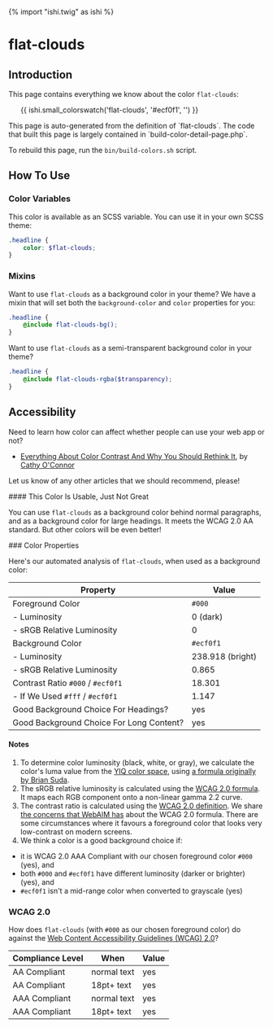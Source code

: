 {% import "ishi.twig" as ishi %}
# flat-clouds

## Introduction

This page contains everything we know about the color `flat-clouds`:

<div class="grid">
    <div class="cell">
        <div class="swatch">
            <ul>
                {{ ishi.small_colorswatch('flat-clouds', '#ecf0f1', '') }}
            </ul>
        </div>
    </div>
</div>

<div class="callout attention" markdown="1">
This page is auto-generated from the definition of `flat-clouds`. The code that built this page is largely contained in `build-color-detail-page.php`.

To rebuild this page, run the `bin/build-colors.sh` script.
</div>

## How To Use

### Color Variables

This color is available as an SCSS variable. You can use it in your own SCSS theme:

```scss
.headline {
    color: $flat-clouds;
}
```

### Mixins

Want to use `flat-clouds` as a background color in your theme? We have a mixin that will set both the `background-color` and `color` properties for you:

```scss
.headline {
    @include flat-clouds-bg();
}
```

Want to use `flat-clouds` as a semi-transparent background color in your theme?

```scss
.headline {
    @include flat-clouds-rgba($transparency);
}
```

## Accessibility

Need to learn how color can affect whether people can use your web app or not?

* [Everything About Color Contrast And Why You Should Rethink It](https://www.smashingmagazine.com/2014/10/color-contrast-tips-and-tools-for-accessibility/), by [Cathy O'Connor](http://www.twitter.com/cagocon)

Let us know of any other articles that we should recommend, please!
<div class="callout warning" markdown="1">
#### This Color Is Usable, Just Not Great

You can use `flat-clouds` as a background color behind normal paragraphs, and as a background color for large headings. It meets the WCAG 2.0 AA standard. But other colors will be even better!
</div>
### Color Properties

Here's our automated analysis of `flat-clouds`, when used as a background color:

Property | Value
---------|------
Foreground Color | `#000`
- Luminosity | 0 (dark)
- sRGB Relative Luminosity | 0
Background Color | `#ecf0f1`
- Luminosity | 238.918 (bright)
- sRGB Relative Luminosity | 0.865
Contrast Ratio `#000` / `#ecf0f1` | 18.301
- If We Used `#fff` / `#ecf0f1` | 1.147
Good Background Choice For Headings? | yes
Good Background Choice For Long Content? | yes

#### Notes

1. To determine color luminosity (black, white, or gray), we calculate the color's luma value from the [YIQ color space](https://en.wikipedia.org/wiki/YIQ), using [a formula originally by Brian Suda](https://24ways.org/2010/calculating-color-contrast/).
1. The sRGB relative luminosity is calculated using the [WCAG 2.0 formula](https://www.w3.org/TR/WCAG20/#relativeluminancedef). It maps each RGB component onto a non-linear gamma 2.2 curve.
1. The contrast ratio is calculated using the [WCAG 2.0 definition](https://www.w3.org/TR/2008/REC-WCAG20-20081211/#contrast-ratiodef). We share [the concerns that WebAIM has](http://webaim.org/blog/wcag-2-1-feedback/) about the WCAG 2.0 formula. There are some circumstances where it favours a foreground color that looks very low-contrast on modern screens.
1. We think a color is a good background choice if:
  - it is WCAG 2.0 AAA Compliant with our chosen foreground color `#000` (yes), and
  - both `#000` and `#ecf0f1` have different luminosity (darker or brighter) (yes), and
  - `#ecf0f1` isn't a mid-range color when converted to grayscale (yes)

### WCAG 2.0

How does `flat-clouds` (with `#000` as our chosen foreground color) do against the [Web Content Accessibility Guidelines (WCAG) 2.0](https://www.w3.org/TR/WCAG20/)?

Compliance Level | When | Value
-----------------|------|------
AA Compliant | normal text | yes
AA Compliant | 18pt+ text | yes
AAA Compliant | normal text | yes
AAA Compliant | 18pt+ text | yes